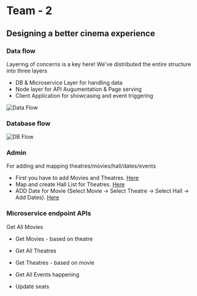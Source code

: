 # Team - 2 

## Designing a better cinema experience

### Data flow
Layering of concerns is a key here!
We've distributed the entire structure into three layers
- DB & Microservice Layer for handling data
- Node layer for API Augumentation & Page serving
- Client Application for showcasing and event triggering

![Data Flow](https://github.com/XT-training/case-studies/blob/team-2/docs/data-flow.png)

### Database flow
![DB Flow](https://github.com/XT-training/case-studies/blob/team-2/docs/db-flow.jpg)

### Admin
For adding and mapping theatres/movies/hall/dates/events
- First you have to add Movies and Theatres. [Here](https://github.com/XT-training/case-studies/blob/team-2/admin-api/movie-theatre.html)
- Map and create Hall List for Theatres. [Here](https://github.com/XT-training/case-studies/blob/team-2/admin-api/hall.html) 
- ADD Date for Movie (Select Movie -> Select Theatre -> Select Hall -> Add Dates). [Here](https://github.com/XT-training/case-studies/blob/team-2/admin-api/date.html)

### Microservice endpoint APIs
Get All Movies
- Get Movies - based on theatre
- Get All Theatres
- Get Theatres - based on movie
- Get All Events happening

- Update seats

